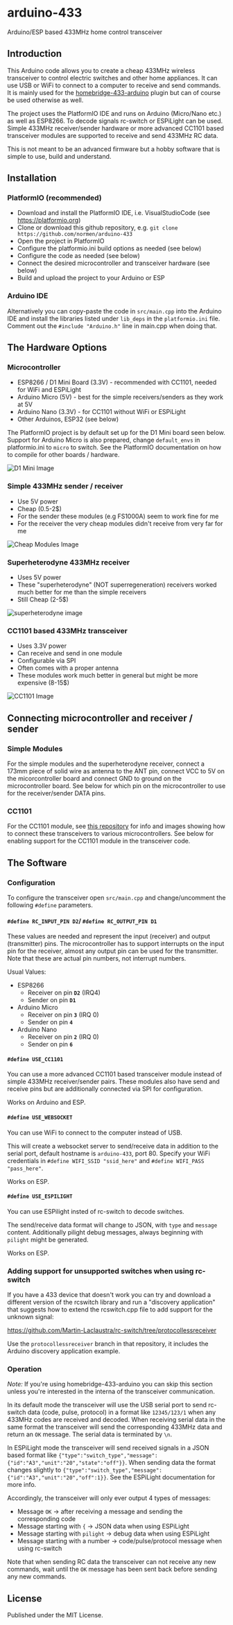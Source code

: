 # arduino-433
Arduino/ESP based 433MHz home control transceiver

## Introduction
This Arduino code allows you to create a cheap 433MHz wireless transceiver to control electric switches and other home appliances. It can use USB or WiFi to connect to a computer to receive and send commands. It is mainly used for the [homebridge-433-arduino](https://github.com/normen/homebridge-433-arduino) plugin but can of course be used otherwise as well.

The project uses the PlatformIO IDE and runs on Arduino (Micro/Nano etc.) as well as ESP8266. To decode signals rc-switch or ESPiLight can be used. Simple 433MHz receiver/sender hardware or more advanced CC1101 based transceiver modules are supported to receive and send 433MHz RC data.

This is not meant to be an advanced firmware but a hobby software that is simple to use, build and understand.

## Installation 
### PlatformIO (recommended)
- Download and install the PlatformIO IDE, i.e. VisualStudioCode (see https://platformio.org)
- Clone or download this github repository, e.g. `git clone https://github.com/normen/arduino-433`
- Open the project in PlatformIO
- Configure the platformio.ini build options as needed (see below)
- Configure the code as needed (see below)
- Connect the desired microcontroller and transceiver hardware (see below)
- Build and upload the project to your Arduino or ESP

### Arduino IDE
Alternatively you can copy-paste the code in `src/main.cpp` into the Arduino IDE and install the libraries listed under `lib_deps` in the `platformio.ini` file. Comment out the `#include "Arduino.h"` line in main.cpp when doing that.

## The Hardware Options
### Microcontroller
- ESP8266 / D1 Mini Board (3.3V) - recommended with CC1101, needed for WiFi and ESPiLight
- Arduino Micro (5V) - best for the simple receivers/senders as they work at 5V
- Arduino Nano (3.3V) - for CC1101 without WiFi or ESPiLight
- Other Arduinos, ESP32 (see below)

The PlatformIO project is by default set up for the D1 Mini board seen below. Support for Arduino Micro is also prepared, change `default_envs` in platformio.ini to `micro` to switch. See the PlatformIO documentation on how to compile for other boards / hardware.

![D1 Mini Image](/doc/d1_mini.jpg?raw=true "D1 Mini ESP8266 Board")

### Simple 433MHz sender / receiver
- Use 5V power
- Cheap (0.5-2$)
- For the sender these modules (e.g FS1000A) seem to work fine for me
- For the receiver the very cheap modules didn't receive from very far for me

![Cheap Modules Image](/doc/simple_modules.jpg?raw=true "Simple Modules")

### Superheterodyne 433MHz receiver
- Uses 5V power
- These "superheterodyne" (NOT superregeneration) receivers worked much better for me than the simple receivers
- Still Cheap (2-5$)

![superheterodyne image](/doc/superheterodyne.jpg?raw=true "Superheterodyne Receiver")

### CC1101 based 433MHz transceiver
- Uses 3.3V power
- Can receive and send in one module
- Configurable via SPI
- Often comes with a proper antenna
- These modules work much better in general but might be more expensive (8-15$)

![CC1101 Image](/doc/cc1101.jpg?raw=true "CC1101 Transceiver")

## Connecting microcontroller and receiver / sender
### Simple Modules
For the simple modules and the superheterodyne receiver, connect a 173mm piece of solid wire as antenna to the ANT pin, connect VCC to 5V on the micorcontroller board and connect GND to ground on the microcontroller board. See below for which pin on the microcontroller to use for the receiver/sender DATA pins.

### CC1101
For the CC1101 module, see [this repository](https://github.com/LSatan/RCSwitch-CC1101-Driver-Lib) for info and images showing how to connect these transceivers to various microcontrollers. See below for enabling support for the CC1101 module in the transceiver code.

## The Software
### Configuration
To configure the transceiver open `src/main.cpp` and change/uncomment the following `#define` parameters.

#### `#define RC_INPUT_PIN D2`/ `#define RC_OUTPUT_PIN D1`
These values are needed and represent the input (receiver) and output (transmitter) pins. The microcontroller has to support interrupts on the input pin for the receiver, almost any output pin can be used for the transmitter. Note that these are actual pin numbers, not interrupt numbers.

Usual Values:
- ESP8266
  - Receiver on pin **`D2`** (IRQ4)
  - Sender on pin **`D1`**
- Arduino Micro 
  - Receiver on pin **`3`** (IRQ 0)
  - Sender on pin **`4`**
- Arduino Nano
  - Receiver on pin **`2`** (IRQ 0)
  - Sender on pin **`6`**

#### `#define USE_CC1101`
You can use a more advanced CC1101 based transceiver module instead of simple 433MHz receiver/sender pairs. These modules also have send and receive pins but are additionally connected via SPI for configuration.

Works on Arduino and ESP.

#### `#define USE_WEBSOCKET`
You can use WiFi to connect to the computer instead of USB.

This will create a websocket server to send/receive data in addition to the serial port, default hostname is `arduino-433`, port 80. Specify your WiFi credentials in `#define WIFI_SSID "ssid_here"` and `#define WIFI_PASS "pass_here"`.

Works on ESP.

#### `#define USE_ESPILIGHT`
You can use ESPilight insted of rc-switch to decode switches.

The send/receive data format will change to JSON, with `type` and `message` content. Additionally pilight debug messages, always beginning with `pilight` might be generated.

Works on ESP.

### Adding support for unsupported switches when using rc-switch
If you have a 433 device that doesn't work you can try and download a different version of the rcswitch library and run a "discovery application" that suggests how to extend the rcswitch.cpp file to add support for the unknown signal:

https://github.com/Martin-Laclaustra/rc-switch/tree/protocollessreceiver

Use the `protocollessreceiver` branch in that repository, it includes the Arduino discovery application example.

### Operation
*Note:* If you're using homebridge-433-arduino you can skip this section unless you're interested in the interna of the transceiver communication.

In its default mode the transceiver will use the USB serial port to send rc-switch data (code, pulse, protocol) in a format like `12345/123/1` when any 433MHz codes are received and decoded. When receiving serial data in the same format the transceiver will send the corresponding 433MHz data and return an `OK` message. The serial data is terminated by `\n`.

In ESPiLight mode the transceiver will send received signals in a JSON based format like `{"type":"switch_type","message":{"id":"A3","unit":"20","state":"off"}}`. When sending data the format changes slightly to `{"type":"switch_type","message":{"id":"A3","unit":"20","off":1}}`. See the ESPiLight documentation for more info.

Accordingly, the transceiver will only ever output 4 types of messages:
- Message `OK` -> after receiving a message and sending the corresponding code
- Message starting with `{` -> JSON data when using ESPiLight
- Message starting with `pilight` -> debug data when using ESPiLight
- Message starting with a number -> code/pulse/protocol message when using rc-switch

Note that when sending RC data the transceiver can not receive any new commands, wait until the `OK` message has been sent back before sending any new commands.

## License
Published under the MIT License.